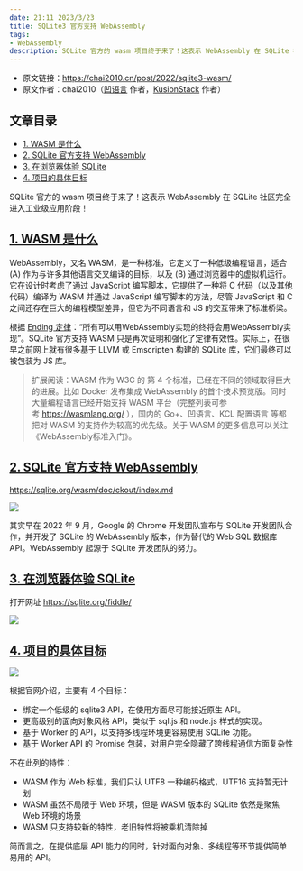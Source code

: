 ```yaml
---
date: 21:11 2023/3/23
title: SQLite3 官方支持 WebAssembly
tags:
- WebAssembly
description: SQLite 官方的 wasm 项目终于来了！这表示 WebAssembly 在 SQLite 社区完全进入工业级应用阶段！
---
```

- 原文链接：https://chai2010.cn/post/2022/sqlite3-wasm/
- 原文作者：chai2010（[凹语言](https://wa-lang.org/) 作者，[KusionStack](https://github.com/KusionStack) 作者）

## 文章目录
- [1. WASM 是什么](#what-is-wasm)
- [2. SQLite 官方支持 WebAssembly](#supports-WebAssembly)
- [3. 在浏览器体验 SQLite](#online-experience)
- [4. 项目的具体目标](#specific-objectives)

SQLite 官方的 wasm 项目终于来了！这表示 WebAssembly 在 SQLite 社区完全进入工业级应用阶段！

## <a id="what-is-wasm" href="#what-is-wasm">1. WASM 是什么</a>
WebAssembly，又名 WASM，是一种标准，它定义了一种低级编程语言，适合 (A) 作为与许多其他语言交叉编译的目标，以及 (B) 通过浏览器中的虚拟机运行。它在设计时考虑了通过 JavaScript 编写脚本，它提供了一种将 C 代码（以及其他代码）编译为 WASM 并通过 JavaScript 编写脚本的方法，尽管 JavaScript 和 C 之间还存在巨大的编程模型差异，但它为不同语言和 JS 的交互带来了标准桥梁。

根据 [Ending 定律](https://zh.wikipedia.org/wiki/WebAssembly)：“所有可以用WebAssembly实现的终将会用WebAssembly实现”。SQLite 官方支持 WASM 只是再次证明和强化了定律有效性。实际上，在很早之前网上就有很多基于 LLVM 或 Emscripten 构建的 SQLite 库，它们最终可以被包装为 JS 库。

> 扩展阅读：WASM 作为 W3C 的 第 4 个标准，已经在不同的领域取得巨大的进展。比如 Docker 发布集成 WebAssembly 的首个技术预览版。同时大量编程语言已经开始支持 WASM 平台（完整列表可参考 <https://wasmlang.org/> ），国内的 Go+、凹语言、KCL 配置语言 等都把对 WASM 的支持作为较高的优先级。关于 WASM 的更多信息可以关注 《WebAssembly标准入门》。

## <a id="supports-WebAssembly" href="#supports-WebAssembly">2. SQLite 官方支持 WebAssembly</a>
<https://sqlite.org/wasm/doc/ckout/index.md>

![](https://p3-juejin.byteimg.com/tos-cn-i-k3u1fbpfcp/293400a040464fc4b50dbfd4f23e1c83~tplv-k3u1fbpfcp-zoom-1.image)

其实早在 2022 年 9 月，Google 的 Chrome 开发团队宣布与 SQLite 开发团队合作，并开发了 SQLite 的 WebAssembly 版本，作为替代的 Web SQL 数据库 API。WebAssembly 起源于 SQLite 开发团队的努力。

## <a id="online-experience" href="#online-experience">3. 在浏览器体验 SQLite</a>
打开网址 <https://sqlite.org/fiddle/>

![](https://p3-juejin.byteimg.com/tos-cn-i-k3u1fbpfcp/facca95365e642a788a0ad559b383fdf~tplv-k3u1fbpfcp-zoom-1.image)

## <a id="specific-objectives" href="#specific-objectives">4. 项目的具体目标</a>
![](https://p3-juejin.byteimg.com/tos-cn-i-k3u1fbpfcp/d31957536bfb4c69ba389ee2f4e7822d~tplv-k3u1fbpfcp-zoom-1.image)

根据官网介绍，主要有 4 个目标：
- 绑定一个低级的 sqlite3 API，在使用方面尽可能接近原生 API。
- 更高级别的面向对象风格 API，类似于 sql.js 和 node.js 样式的实现。
- 基于 Worker 的 API，以支持多线程环境更容易使用 SQLite 功能。
- 基于 Worker API 的 Promise 包装，对用户完全隐藏了跨线程通信方面复杂性

不在此列的特性：
- WASM 作为 Web 标准，我们只认 UTF8 一种编码格式，UTF16 支持暂无计划
- WASM 虽然不局限于 Web 环境，但是 WASM 版本的 SQLite 依然是聚焦 Web 环境的场景
- WASM 只支持较新的特性，老旧特性将被乘机清除掉

简而言之，在提供底层 API 能力的同时，针对面向对象、多线程等环节提供简单易用的 API。